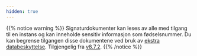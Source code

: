 ```yaml
---
hidden: true
---
```


{{% notice warning %}}
Signaturdokumenter kan leses av alle med tilgang til en instans og kan inneholde sensitiv informasjon som fødselsnummer. Du kan begrense tilgangen disse dokumentene ved bruk av [ekstra databeskyttelse](/nb/altinn-studio/v8/guides/development/restricted-data/). Tilgjengelig fra [v8.7.2](https://github.com/Altinn/app-lib-dotnet/releases/tag/v8.7.2).
{{% /notice %}}